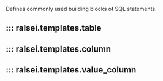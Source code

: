 Defines commonly used building blocks of SQL statements.

## ::: ralsei.templates.table
## ::: ralsei.templates.column
## ::: ralsei.templates.value_column
